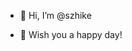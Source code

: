 - 👋 Hi, I’m @szhike
<!--- - 📫 How to reach me --->
- 🌱 Wish you a happy day!

<!---
szhike/szhike is a ✨ special ✨ repository because its `README.md` (this file) appears on your GitHub profile.
You can click the Preview link to take a look at your changes.
--->
